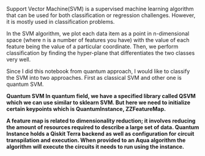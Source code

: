 Support Vector Machine(SVM) is a supervised machine learning algorithm that can be used for both classification or regression challenges. 
However,  it is mostly used in classification problems. 

In the SVM algorithm, we plot each data item as a point in n-dimensional space (where n is a number of features you have) with the value of each feature being the value of a particular coordinate. 
Then, we perform classification by finding the hyper-plane that differentiates the two classes very well.

Since I did this notebook from quantum approach, I would like to classify the SVM into two approaches. First as classical SVM and other one is quantum SVM.

<b> Quantum SVM
In quantum field, we have a specified library called QSVM which we can use similar to sklearn SVM.
But here we need to initialize certain keypoints which is QuantumInstance, ZZFeatureMap.
  
A feature map is related to dimensionality reduction; it involves reducing the amount of resources required to describe a large set of data.
Quantum Instance holds a Qiskit Terra backend as well as configuration for circuit transpilation and execution. When provided to an Aqua algorithm the algorithm will execute the circuits it needs to run using the instance.
